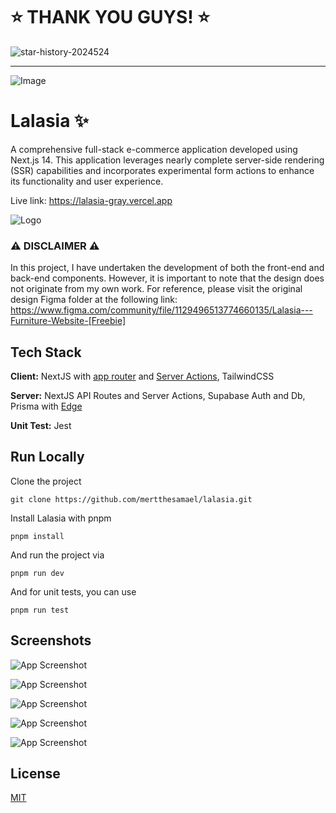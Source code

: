 
# ⭐ THANK YOU GUYS! ⭐

![star-history-2024524](https://github.com/mertthesamael/lalasia/assets/79616834/0db15c47-f3e3-4088-a9e4-fa13dbb02f81)
<hr/>


![Image](https://img001.prntscr.com/file/img001/rAc_CdK_TFqIhiQcT7RvFw.png)
# Lalasia ✨ 

A comprehensive full-stack e-commerce application developed using Next.js 14. This application leverages nearly complete server-side rendering (SSR) capabilities and incorporates experimental form actions to enhance its functionality and user experience.

Live link: https://lalasia-gray.vercel.app

![Logo](https://img001.prntscr.com/file/img001/Eg5TqMKnSHC-vQpdFqjqoA.png)



### ⚠️ DISCLAIMER ⚠️

In this project, I have undertaken the development of both the front-end and back-end components. However, it is important to note that the design does not originate from my own work. For reference, please visit the original design Figma folder at the following link: https://www.figma.com/community/file/1129496513774660135/Lalasia---Furniture-Website-[Freebie]

## Tech Stack

**Client:** NextJS with [app router](https://nextjs.org/docs/app) and [Server Actions](https://nextjs.org/docs/app/api-reference/functions/server-actions), TailwindCSS

**Server:** NextJS API Routes and Server Actions, Supabase Auth and Db, Prisma with [Edge](https://www.prisma.io/blog/database-access-on-the-edge-8F0t1s1BqOJE)

**Unit Test:** Jest


## Run Locally

Clone the project

`
  git clone https://github.com/mertthesamael/lalasia.git
`

Install Lalasia with pnpm

`
  pnpm install
`

And run the project via

`
  pnpm run dev
`

And for unit tests, you can use

`
  pnpm run test
`



## Screenshots

![App Screenshot](https://img001.prntscr.com/file/img001/YNcSyVIkSdaZz72NRCo75g.png)

![App Screenshot](https://img001.prntscr.com/file/img001/hj0tsOxlQN2hk3V4XhZFTA.png)

![App Screenshot](https://img001.prntscr.com/file/img001/RZufUQOcTOuHFH_5XR7Ejw.png)

![App Screenshot](https://img001.prntscr.com/file/img001/JrFkdaeSRkqTo6xmmulW6A.png)

![App Screenshot](https://img001.prntscr.com/file/img001/SHsMMaacRVKwVpM_bcYsrQ.png)


## License

[MIT](https://choosealicense.com/licenses/mit/)

